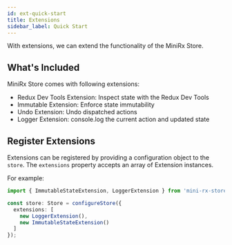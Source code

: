 ```yaml
---
id: ext-quick-start
title: Extensions
sidebar_label: Quick Start
---
```


With extensions, we can extend the functionality of the MiniRx Store.

## What's Included
MiniRx Store comes with following extensions:
- Redux Dev Tools Extension: Inspect state with the Redux Dev Tools
- Immutable Extension: Enforce state immutability 
- Undo Extension: Undo dispatched actions
- Logger Extension: console.log the current action and updated state

## Register Extensions
Extensions can be registered by providing a configuration object to the `store`. 
The `extensions` property accepts an array of Extension instances.

For example:
```ts
import { ImmutableStateExtension, LoggerExtension } from 'mini-rx-store';

const store: Store = configureStore({
  extensions: [
    new LoggerExtension(),
    new ImmutableStateExtension()
  ]
});
```
